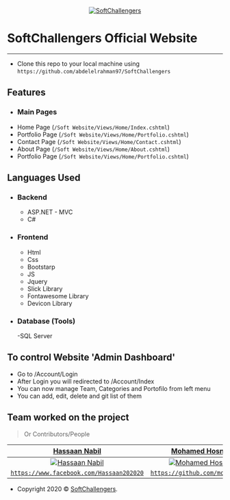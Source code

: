<a href="https://www.facebook.com/softchallengers/"><p align="center"><img src="https://github.com/abdelelrahman97/SoftChallengers/blob/master/Soft%20Website/imgs/SoftChallengers-removebg-1.png?raw=true" title="SoftChallengers" alt="SoftChallengers"></p></a>

<!-- [![SoftChallengers](SoftChallengers-removebg-1.png)](https://www.facebook.com/softchallengers/) -->


# SoftChallengers Official Website

---

- Clone this repo to your local machine using `https://github.com/abdelelrahman97/SoftChallengers`
	 
## Features
- ### Main Pages
- Home Page (`/Soft Website/Views/Home/Index.cshtml`)
- Portfolio Page (`/Soft Website/Views/Home/Portfolio.cshtml`)
- Contact Page (`/Soft Website/Views/Home/Contact.cshtml`)
- About Page (`/Soft Website/Views/Home/About.cshtml`)
- Portfolio Page (`/Soft Website/Views/Home/Portfolio.cshtml`)
## Languages Used
- ### Backend
  - ASP.NET - MVC
  - C#
- ### Frontend
  - Html
  - Css
  - Bootstarp
  - JS
  - Jquery
  - Slick Library
  - Fontawesome Library
  - Devicon Library
- ### Database (Tools)
  -SQL Server

## To control Website 'Admin Dashboard'
- Go to /Account/Login
- After Login you will redirected to /Account/Index
- You can now manage Team, Categories and Portofilo from left menu
- You can add, edit, delete and git list of them


## Team worked on the project
> Or Contributors/People

| <a href="https://www.facebook.com/Hassaan202020" target="_blank">**Hassaan Nabil**</a> |<a href="https://github.com/mohosny14" target="_blank">**Mohamed Hosny**</a> | <a href="https://github.com/abdelelrahman97" target="_blank">**Abdelrahman Mahmoud**</a> |
| :---: |:---:| :---:|
| [![Hassaan Nabil](https://github.com/abdelelrahman97/SoftChallengers/blob/master/Soft%20Website/imgs/teame/hassaan.jpg)](https://www.facebook.com/Hassaan202020)    | [![Mohamed Hosny](https://github.com/abdelelrahman97/SoftChallengers/blob/master/Soft%20Website/imgs/teame/mHosni.jfif)](https://github.com/mohosny14) | [![Abdelrahman Mahmoud](https://github.com/abdelelrahman97/SoftChallengers/blob/master/Soft%20Website/imgs/teame/IMG_20170919_124426.jpg)](https://github.com/abdelelrahman97)  |
| <a href="https://www.facebook.com/Hassaan202020" target="_blank">`https://www.facebook.com/Hassaan202020`</a> | <a href="https://github.com/mohosny14" target="_blank">`https://github.com/mohosny14`</a> | <a href="https://github.com/abdelelrahman97" target="_blank">`https://github.com/abdelelrahman97`</a> |

- Copyright 2020 © <a href="https://www.facebook.com/softchallengers/" target="_blank">SoftChallengers</a>.
